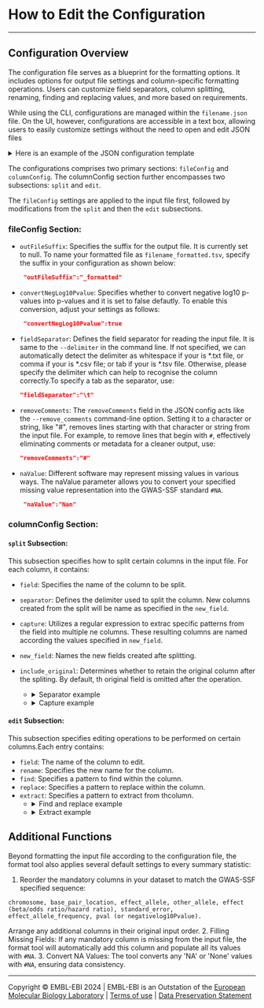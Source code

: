 # How to Edit the Configuration
----
## Configuration Overview
The configuration file serves as a blueprint for the formatting options. It includes options for output file settings and column-specific formatting operations. Users can customize field separators, column splitting, renaming, finding and replacing values, and more based on requirements.

While using the CLI, configurations are managed within the `filename.json` file. On the UI, however, configurations are accessible in a text box, allowing users to easily customize settings without the need to open and edit JSON files

<details>
<summary>Here is an example of the JSON configuration template</summary>

```json
{
    "fileConfig": {
        "outFileSuffix": null,
        "convertNegLog10Pvalue": false,
        "fieldSeparator": " ",
        "naValue": null,
        "removeComments": null,
    },
    "columnConfig": {
        "split": [
            {
                "field": "SNP",
                "separator": null,
                "capture": null,
                "new_field": null,
                "include_original": null
            },
            {
                "field": "A1",
                "separator": null,
                "capture": null,
                "new_field": null,
                "include_original": null
            },
            {
                "field": "A2",
                "separator": null,
                "capture": null,
                "new_field": null,
                "include_original": null
            },
            {
                "field": "freq",
                "separator": null,
                "capture": null,
                "new_field": null,
                "include_original": null
            },
            {
                "field": "b",
                "separator": null,
                "capture": null,
                "new_field": null,
                "include_original": null
            },
            {
                "field": "se",
                "separator": null,
                "capture": null,
                "new_field": null,
                "include_original": null
            },
            {
                "field": "p",
                "separator": null,
                "capture": null,
                "new_field": null,
                "include_original": null
            },
            {
                "field": "N_cases",
                "separator": null,
                "capture": null,
                "new_field": null,
                "include_original": null
            },
            {
                "field": "N_controls",
                "separator": null,
                "capture": null,
                "new_field": null,
                "include_original": null
            }
        ],
        "edit": [
            {
                "field": "SNP",
                "rename": "variant_id",
                "find": null,
                "replace": null,
                "extract": null
            },
            {
                "field": "",
                "rename": "",
                "find": null,
                "replace": null,
                "extract": null
            },
            {
                "field": "A1",
                "rename": "effect_allele",
                "find": null,
                "replace": null,
                "extract": null
            },
            {
                "field": "A2",
                "rename": "other_allele",
                "find": null,
                "replace": null,
                "extract": null
            },
            {
                "field": "freq",
                "rename": "effect_allele_frequency",
                "find": null,
                "replace": null,
                "extract": null
            },
            {
                "field": "b",
                "rename": "beta",
                "find": null,
                "replace": null,
                "extract": null
            },
            {
                "field": "se",
                "rename": "standard_error",
                "find": null,
                "replace": null,
                "extract": null
            },
            {
                "field": "p",
                "rename": "p_value",
                "find": null,
                "replace": null,
                "extract": null
            },
            {
                "field": "N_cases",
                "rename": "n_cas",
                "find": null,
                "replace": null,
                "extract": null
            },
            {
                "field": "N_controls",
                "rename": "n_con",
                "find": null,
                "replace": null,
                "extract": null
            }
        ]
    }
}
```
</details>

The configurations comprises two primary sections: `fileConfig` and `columnConfig`. The columnConfig section further encompasses two subsections: `split` and `edit`. 

The `fileConfig` settings are applied to the input file first, followed by modifications from the `split` and then the `edit` subsections.

### fileConfig Section:
  - `outFileSuffix`: Specifies the suffix for the output file. It is currently set to null. To name your formatted file as `filename_formatted.tsv`, specify the suffix in your configuration as shown below:
    ```json
     "outFileSuffix":"_formatted"
     ```
  - `convertNegLog10Pvalue`: Specifies whether to convert negative log10 p-values into p-values and it is set to false defautly. To enable this conversion, adjust your settings as follows:
    ```json
     "convertNegLog10Pvalue":true
     ```
  - `fieldSeparator`: Defines the field separator for reading the input file. It is same to the `--delimiter` in the command line. If not specified, we can automatically detect the delimiter as whitespace if your is *.txt file, or comma if your is *.csv file; or tab if your is *.tsv file. Otherwise, please specify the delimiter which can help to recognise the column correctly.To specify a tab as the separator, use:
     ```json
     "fieldSeparator":"\t"
     ```
  - `removeComments`: The `removeComments` field in the JSON config acts like the `--remove_comments` command-line option. Setting it to a character or string, like "#", removes lines starting with that character or string from the input file. For example, to remove lines that begin with `#`, effectively eliminating comments or metadata for a cleaner output, use:
     ```json
     "removeComments":"#"
     ```
  - `naValue`: Different software may represent missing values in various ways. The naValue parameter allows you to convert your specified missing value representation into the GWAS-SSF standard `#NA`.
    ```json
     "naValue":"Nan"
     ```


### columnConfig Section:

#### `split` Subsection:

This subsection specifies how to split certain columns in the input file. For each column, it contains:

  - `field`: Specifies the name of the column to be split.
  - `separator`: Defines the delimiter used to split the column. New columns created from the split will be name  as specified in the `new_field`.
  - `capture`: Utilizes a regular expression to extrac  specific patterns from the field into multiple ne  columns. These resulting columns are named according the values specified in `new_field`.
  - `new_field`: Names the new fields created afte  splitting.
  - `include_original`: Determines whether to retain the original column after the spliting. By default, th  original field is omitted after the operation.

      * <details>
        <summary>Separator example</summary>

        **Input**:
        | SNP | rsid | EA |
        |-----|-------|---------|
        | chr11:88249377 | rs11020170_T_C  | T   |
        | chr1:60320992 | rs116406626_A_G  | A   |
        | chr2:18069070 | rs763680312_T_C  | T   |
        | chr8:135908647 | rs11992603_A_G  | A   |

        **JSON config**:
        ```json
        "field": "SNP",
        "separator": ":",
        "capture": null,
        "new_field": ["chromosome","base_pair_location"],
        "include_original": true
        ```
        **Output**:
        | SNP | rsid | EA |chromosome|base_pair_location|
        |-----|-------|---------|----|------------------|
        | chr11:88249377 | rs11020170_T_C  | T   |chr11 |88249377 |
        | chr1:60320992 | rs116406626_A_G  | A   |chr1| 60320992 |
        | chr2:18069070 | rs763680312_T_C  | T   |chr2 |18069070 |
        | chr8:135908647 | rs11992603_A_G  | A   |chr8| 135908647 |
        </details>
      * <details>
        <summary>Capture example</summary>

        **Input**:
        | SNP | rsid | EA |chromosome|base_pair_location|
        |-----|-------|---------|----|------------------|
        | chr11:88249377 | rs11020170_T_C  | T   |chr11 |88249377 |
        | chr1:60320992 | rs116406626_A_G  | A   |chr1| 60320992 |
        | chr2:18069070 | rs763680312_T_C  | T   |chr2 |18069070 |
        | chr8:135908647 | rs11992603_A_G  | A   |chr8| 135908647 |

        **JSON config**:
        ```json
        "field": "rsid",
        "separator": null,
        "capture": "(rs[0-9]+)_([A,T,C,G])_([A,T,C,G])",
        "new_field": ["rsid","effect_allele","other_allele"],
        "include_original": false
        ```
        **Output**:
        | SNP | EA |chromosome|base_pair_location| rsid | effect_allele| other_allele |
        |-----|---------|----|------------------|-----|-----|----|
        | chr11:88249377 |T   |chr11 |88249377 |rs11020170 | T | C  |
        | chr1:60320992 |A   |chr1| 60320992 |rs116406626 |A | G|
        | chr2:18069070 |T   |chr2 |18069070 |rs763680312| T |C |
        | chr8:135908647 |A   |chr8| 135908647 |rs11992603 |A |G |

        >[!TIP|style:callout]
        > If you're new to regex, [Regex101](https://regex101.com/) is a highly recommended online tool for testing and debugging regular expressions. It offers detailed explanations of each component of your regex and tests your patterns against sample texts for easy understanding. Additionally, there are numerous [regex cheat sheet](https://cheatography.com/davechild/cheat-sheets/regular-expressions/) available online that provide a handy quick-start guide to familiarize yourself with the basics.
        </details>

#### `edit` Subsection:
This subsection specifies editing operations to be performed on certain columns.Each entry contains:
- `field`: The name of the column to edit.
- `rename`: Specifies the new name for the column.
- `find`: Specifies a pattern to find within the column.
- `replace`: Specifies a pattern to replace within the  column.
- `extract`: Specifies a pattern to extract from thcolumn.
    * <details>
      <summary>Find and replace example</summary>

      **Input**:
      | SNP | EA |chromosome|base_pair_locatiorsid |  effect_allele|other_allele |
      |-----|----|---------|-----------------------|-------------|------------|
      | chr11:88249377 |T   |chr11 |88249377    rs11020170 |     T | C  |
      | chr1:60320992 |A   |CHR1| 60320992    rs116406626 |    A | G|
      | chr2:18069070 |T   |chr2 |18069070    rs763680312|     T |C |
      | chr8:135908647 |A   |CHR8| 135908647     rs11992603 |    A |G |
      
      **JSON config**:
       ```json
      "field": "chromosome",
      "rename": "chromosome",
      "find": "chr|CHR",
      "replace": "",
      "extract": null
       ```
      
      **Output**:
      | SNP | EA |chromosome|base_pair_location| rsi  effect_allele| other_allele |
      |-----|---------|----|------------------|--------  ----|------|
      | chr11:88249377 |T   |11 |88249377| rs11020170 |     T | C  |
      | chr1:60320992 |A   |1| 60320992 |rs116406626|A |     G|
      | chr2:18069070 |T   |2 |18069070 |rs763680312 |T |    C |
      | chr8:135908647 |A   |8| 135908647 |rs11992603  A |    G |
      
      
      When utilizing the find and replace function, please note that it will modify values within the columns but  not within the headers. For instance, if you attemp  to replace `chr` in the column headers, the header `chromosome` will remain unchanged. Pleas use the `rename` function to change the header.

      >[!NOTE|style:callout]
      > Please use "find and replace" together. To remove      any character, enter `""` (an empty string) in the      replace field, rather than leaving it as `null`.      
      </details>

    
    * <details>
      <summary>Extract example</summary>
      
      **Input**:
      | chromosome| base_pair_location | rsid |effect_allele| other_allele |
      |-----------|--------------------|------|-------------|-------------|
      | 11| 88249377 | rs11020170_T_C  | T   | C|
      | 1 | 60320992 | rs116406626_A_G  | A   | G|
      | 2 | 18069070 | rs763680312_T_C  | T   | C|
      | 8 |135908647 | rs11992603_A_G  | A   | G|
      
      **JSON config**:
       ```json
      "field": "rsid",
      "rename": "variant_id",
      "find": null,
      "replace": null,
      "extract": "rs"
       ```
      
      **Output**:
       | chromosome| base_pair_location | variant_id |effect_allele|other_allele |
      |-----|-------|-------------|-------------|------|
      | 11| 88249377 | rs11020170 | T   | C|
      | 1| 60320992 | rs116406626  | A   | G|
      | 2| 18069070 | rs763680312 | T   | C|
      | 8|135908647 | rs11992603  | A   | G|
      
      </details>

## Additional Functions
Beyond formatting the input file according to the configuration file, the format tool also applies several default settings to every summary statistic:

1. Reorder the mandatory columns in your dataset to match the GWAS-SSF specified sequence: 
```text
chromosome, base_pair_location, effect_allele, other_allele, effect (beta/odds ratio/hazard ratio), standard_error, effect_allele_frequency, pval (or negativelog10Pvalue). 
```
Arrange any additional columns in their original input order.
2. Filling Missing Fields: If any mandatory column is missing from the input file, the format tool will automatically add this column and populate all its values with `#NA`.
3. Convert NA Values: The tool converts any 'NA' or 'None' values with `#NA`, ensuring data consistency.

----
Copyright © EMBL-EBI 2024 | EMBL-EBI is an Outstation of the [European Molecular Biology Laboratory](https://www.embl.org/) | [Terms of use](https://www.ebi.ac.uk/about/terms-of-use) | [Data Preservation Statement](https://www.ebi.ac.uk/long-term-data-preservation)
